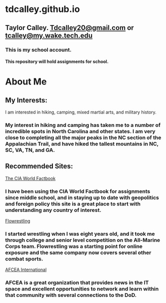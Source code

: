 # tdcalley.github.io
## Taylor Calley. Tdcalley20@gmail.com or tcalley@my.wake.tech.edu
### This is my school account.
#### This repository will hold assignments for school.
# About Me
## My Interests:
I am interested in hiking, camping, mixed martial arts, and military history.
### My interest in hiking and camping has taken me to a number of incredible spots in North Carolina and other states. I am very close to completing all the major peaks in the NC section of the Appalachian Trail, and have hiked the tallest mountains in NC, SC, VA, TN, and GA.
## Recommended Sites:
[The CIA World Factbook](https://www.cia.gov/the-world-factbook)
### I have been using the CIA World Factbook for assignments since middle school, and in staying up to date with geopolitics and foreign policy this site is a great place to start with understanding any country of interest.
[Flowrestling](https://www.flowrestling.org)
### I started wrestling when I was eight years old, and it took me through college and senior level competition on the All-Marine Corps team. Flowrestling was a starting point for online exposure and the same company now covers several other combat sports.
[AFCEA International](https://www.afcea.org)
### AFCEA is a great organization that provides news in the IT space and excellent opportunities to network and learn within that community with several connections to the DoD.
